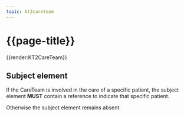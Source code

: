 ```yaml
---
topic: kt2careteam
---
```

# {{page-title}}

{{render:KT2CareTeam}}

## Subject element

If the CareTeam is involved in the care of a specific patient, the subject element __MUST__ contain a reference to indicate that specific patient.

Otherwise the subject element remains absent.